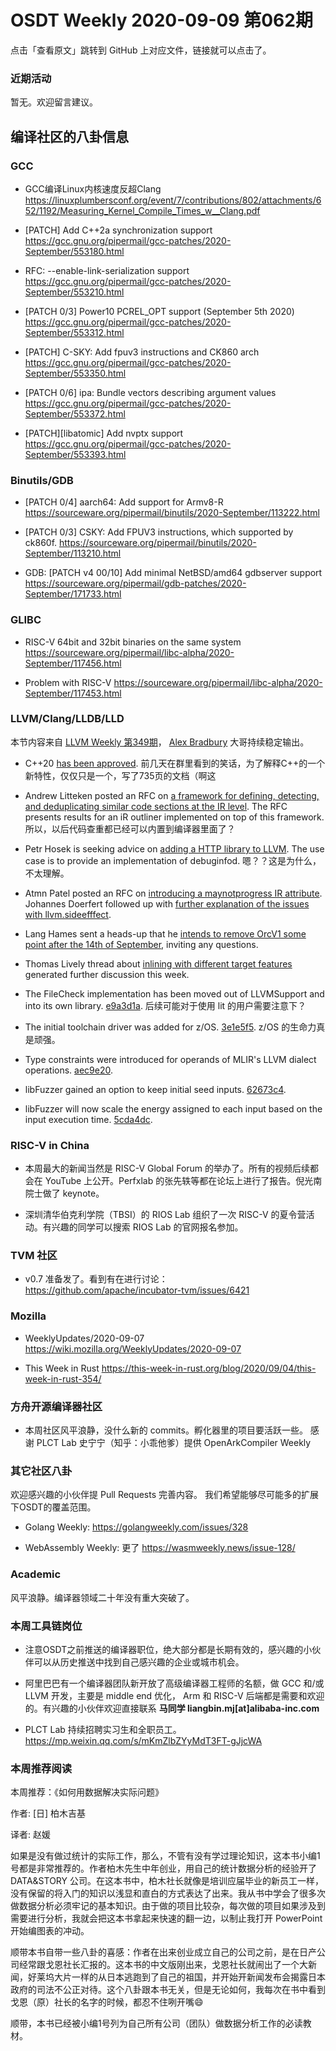 # OSDT Weekly 2020-09-09 第062期

点击「查看原文」跳转到 GitHub 上对应文件，链接就可以点击了。

### 近期活动

暂无。欢迎留言建议。

## 编译社区的八卦信息

### GCC

- GCC编译Linux内核速度反超Clang
  https://linuxplumbersconf.org/event/7/contributions/802/attachments/652/1192/Measuring_Kernel_Compile_Times_w__Clang.pdf

- [PATCH] Add C++2a synchronization support
  https://gcc.gnu.org/pipermail/gcc-patches/2020-September/553180.html

- RFC: --enable-link-serialization support
  https://gcc.gnu.org/pipermail/gcc-patches/2020-September/553210.html

- [PATCH 0/3] Power10 PCREL_OPT support (September 5th 2020)
  https://gcc.gnu.org/pipermail/gcc-patches/2020-September/553312.html

- [PATCH] C-SKY: Add fpuv3 instructions and CK860 arch
  https://gcc.gnu.org/pipermail/gcc-patches/2020-September/553350.html

- [PATCH 0/6] ipa: Bundle vectors describing argument values
  https://gcc.gnu.org/pipermail/gcc-patches/2020-September/553372.html

- [PATCH][libatomic] Add nvptx support
  https://gcc.gnu.org/pipermail/gcc-patches/2020-September/553393.html

### Binutils/GDB

- [PATCH 0/4] aarch64: Add support for Armv8-R
  https://sourceware.org/pipermail/binutils/2020-September/113222.html

- [PATCH 0/3] CSKY: Add FPUV3 instructions, which supported by ck860f.
  https://sourceware.org/pipermail/binutils/2020-September/113210.html

- GDB: [PATCH v4 00/10] Add minimal NetBSD/amd64 gdbserver support
  https://sourceware.org/pipermail/gdb-patches/2020-September/171733.html

### GLIBC

- RISC-V 64bit and 32bit binaries on the same system
  https://sourceware.org/pipermail/libc-alpha/2020-September/117456.html

- Problem with RISC-V
  https://sourceware.org/pipermail/libc-alpha/2020-September/117453.html

### LLVM/Clang/LLDB/LLD

本节内容来自 [LLVM Weekly 第349期](http://llvmweekly.org/issue/349)，
[Alex Bradbury](https://www.linkedin.com/in/alex-bradbury/) 大哥持续稳定输出。

* C++20 [has been approved](https://herbsutter.com/2020/09/06/c20-approved-c23-meetings-and-schedule-update/).
  前几天在群里看到的笑话，为了解释C++的一个新特性，仅仅只是一个，写了735页的文档（啊这

* Andrew Litteken posted an RFC on [a framework for defining, detecting, and deduplicating similar code sections at the IR level](http://lists.llvm.org/pipermail/llvm-dev/2020-September/144779.html).
  The RFC presents results for an iR outliner implemented on top of this framework.
  所以，以后代码查重都已经可以内置到编译器里面了？

* Petr Hosek is seeking advice on [adding a HTTP library to LLVM](http://lists.llvm.org/pipermail/llvm-dev/2020-August/144708.html).
  The use case is to provide an implementation of debuginfod.
  嗯？？这是为什么，不太理解。

* Atmn Patel posted an RFC on [introducing a maynotprogress IR attribute](http://lists.llvm.org/pipermail/llvm-dev/2020-September/144865.html).
  Johannes Doerfert followed up with [further explanation of the issues with llvm.sideefffect](http://lists.llvm.org/pipermail/llvm-dev/2020-September/144872.html).

* Lang Hames sent a heads-up that he [intends to remove OrcV1 some point after the 14th of September](http://lists.llvm.org/pipermail/llvm-dev/2020-September/144885.html), inviting any questions.

* Thomas Lively thread about [inlining with different target features](http://lists.llvm.org/pipermail/llvm-dev/2020-August/144399.html) generated further discussion this week.

* The FileCheck implementation has been moved out of LLVMSupport and into its own library.
  [e9a3d1a](https://reviews.llvm.org/rGe9a3d1a401b).
  后续可能对于使用 lit 的用户需要注意下？

* The initial toolchain driver was added for z/OS.
  [3e1e5f5](https://reviews.llvm.org/rG3e1e5f54492).
  z/OS 的生命力真是顽强。

* Type constraints were introduced for operands of MLIR's LLVM dialect operations.
  [aec9e20](https://reviews.llvm.org/rGaec9e20a3e9).

* libFuzzer gained an option to keep initial seed inputs.
  [62673c4](https://reviews.llvm.org/rG62673c430de).

* libFuzzer will now scale the energy assigned to each input based on the input execution time.
  [5cda4dc](https://reviews.llvm.org/rG5cda4dc7b4d).

### RISC-V in China

- 本周最大的新闻当然是 RISC-V Global Forum 的举办了。所有的视频后续都会在 YouTube 上公开。Perfxlab 的张先轶等都在论坛上进行了报告。倪光南院士做了 keynote。

- 深圳清华伯克利学院（TBSI）的 RIOS Lab 组织了一次 RISC-V 的夏令营活动。有兴趣的同学可以搜索 RIOS Lab 的官网报名参加。

### TVM 社区

- v0.7 准备发了。看到有在进行讨论：
  https://github.com/apache/incubator-tvm/issues/6421

### Mozilla

- WeeklyUpdates/2020-09-07
  https://wiki.mozilla.org/WeeklyUpdates/2020-09-07

- This Week in Rust
  https://this-week-in-rust.org/blog/2020/09/04/this-week-in-rust-354/

### 方舟开源编译器社区

- 本周社区风平浪静，没什么新的 commits。孵化器里的项目要活跃一些。
  感谢 PLCT Lab 史宁宁（知乎：小乖他爹）提供 OpenArkCompiler Weekly

### 其它社区八卦

欢迎感兴趣的小伙伴提 Pull Requests 完善内容。
我们希望能够尽可能多的扩展下OSDT的覆盖范围。

- Golang Weekly:
  https://golangweekly.com/issues/328

- WebAssembly Weekly: 更了
  https://wasmweekly.news/issue-128/

### Academic

风平浪静。编译器领域二十年没有重大突破了。

### 本周工具链岗位

- 注意OSDT之前推送的编译器职位，绝大部分都是长期有效的，感兴趣的小伙伴可以从历史推送中找到自己感兴趣的企业或城市机会。

- 阿里巴巴有一个编译器团队新开放了高级编译器工程师的名额，做 GCC 和/或 LLVM 开发，主要是 middle end 优化， Arm 和 RISC-V 后端都是需要和欢迎的。有兴趣的小伙伴欢迎直接联系
  **马同学 liangbin.mj[at]alibaba-inc.com**

- PLCT Lab 持续招聘实习生和全职员工。
  https://mp.weixin.qq.com/s/mKmZlbZYyMdT3FT-gJjcWA

### 本周推荐阅读

本周推荐：《如何用数据解决实际问题》

作者: [日] 柏木吉基

译者: 赵媛

如果是没有做过统计的实际工作，那么，不管有没有学过理论知识，这本书小编1号都是非常推荐的。作者柏木先生中年创业，用自己的统计数据分析的经验开了 DATA&STORY 公司。在这本书中，柏木社长就像是培训应届毕业的新员工一样，没有保留的将入门的知识以浅显和直白的方式表达了出来。我从书中学会了很多次做数据分析必须牢记的基本知识。由于做的项目比较杂，每次做的项目如果涉及到需要进行分析，我就会把这本书拿起来快速的翻一边，以制止我打开 PowerPoint 开始编图表的冲动。

顺带本书自带一些八卦的喜感：作者在出来创业成立自己的公司之前，是在日产公司经常跟戈恩社长汇报的。这本书的中文版刚出来，戈恩社长就闹出了一个大新闻，好莱坞大片一样的从日本逃跑到了自己的祖国，并开始开新闻发布会揭露日本政府的司法不公正对待。这个八卦跟本书无关，但是无论如何，我每次在书中看到戈恩（原）社长的名字的时候，都忍不住咧开嘴😄

顺带，本书已经被小编1号列为自己所有公司（团队）做数据分析工作的必读教材。
